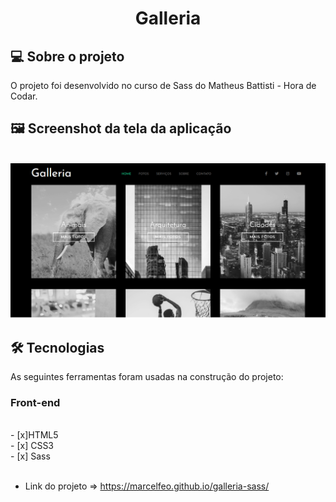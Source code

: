 <h1 align="center">
Galleria
</h1>

## 💻 Sobre o projeto

O projeto foi desenvolvido no curso de Sass do Matheus Battisti - Hora de Codar.


## 🖼 Screenshot da tela da aplicação

<br>
<img src="home.png" alt="Home">
<br>

## 🛠 Tecnologias

As seguintes ferramentas foram usadas na construção do projeto:

### **Front-end**

<br>
- [x]HTML5<br>
- [x] CSS3<br>
- [x] Sass<br>
<br>

* Link do projeto => https://marcelfeo.github.io/galleria-sass/
